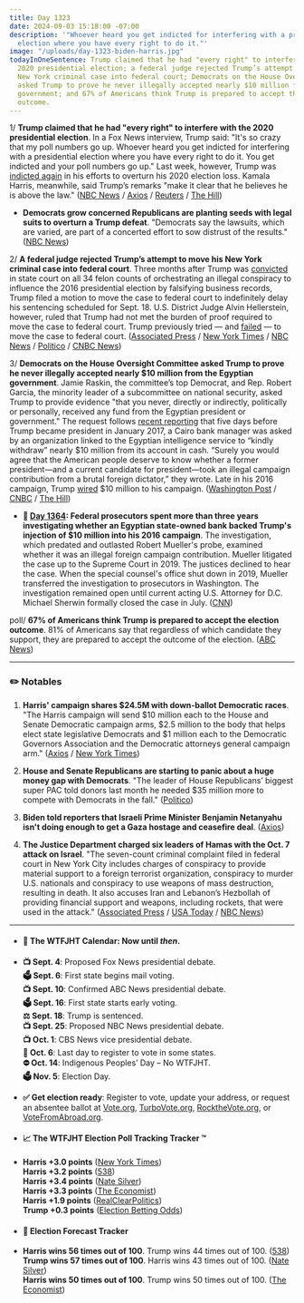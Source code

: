 ```yaml
---
title: Day 1323
date: 2024-09-03 15:18:00 -07:00
description: '"Whoever heard you get indicted for interfering with a presidential
  election where you have every right to do it."'
image: "/uploads/day-1323-biden-harris.jpg"
todayInOneSentence: Trump claimed that he had "every right" to interfere with the
  2020 presidential election; a federal judge rejected Trump’s attempt to move his
  New York criminal case into federal court; Democrats on the House Oversight Committee
  asked Trump to prove he never illegally accepted nearly $10 million from the Egyptian
  government; and 67% of Americans think Trump is prepared to accept the election
  outcome.
---
```


1/ **Trump claimed that he had "every right" to interfere with the 2020 presidential election**. In a Fox News interview, Trump said: "It's so crazy that my poll numbers go up. Whoever heard you get indicted for interfering with a presidential election where you have every right to do it. You get indicted and your poll numbers go up." Last week, however, Trump was [indicted again](https://whatthefuckjusthappenedtoday.com/2024/08/27/day-1316/#1-special-counsel-jack-smith-charged) in his efforts to overturn his 2020 election loss. Kamala Harris, meanwhile, said Trump’s remarks "make it clear that he believes he is above the law." ([NBC News](https://www.nbcnews.com/politics/donald-trump/trump-every-right-interfere-2020-election-rcna169245) / [Axios](https://www.axios.com/2024/09/02/trump-election-results-2020-interfere-interview) / [Reuters](https://www.reuters.com/world/us/trump-says-he-had-every-right-interfere-2020-election-2024-09-02/) / [The Hill](https://thehill.com/homenews/campaign/4858494-donald-trump-election-interference-cases/))

* **Democrats grow concerned Republicans are planting seeds with legal suits to overturn a Trump defeat**. "Democrats say the lawsuits, which are varied, are part of a concerted effort to sow distrust of the results." ([NBC News](https://www.nbcnews.com/politics/2024-election/democrats-grow-concerned-republicans-are-planting-seeds-legal-suits-ov-rcna168961))

2/ **A federal judge rejected Trump’s attempt to move his New York criminal case into federal court**. Three months after Trump was [convicted](https://whatthefuckjusthappenedtoday.com/2024/05/30/day-1227/#1-trump-a-former-u-s-president-and-t) in state court on all 34 felon counts of orchestrating an illegal conspiracy to influence the 2016 presidential election by falsifying business records, Trump filed a motion to move the case to federal court to indefinitely delay his sentencing scheduled for Sept. 18. U.S. District Judge Alvin Hellerstein, however, ruled that Trump had not met the burden of proof required to move the case to federal court. Trump previously tried — and [failed](https://www.nbcnews.com/politics/donald-trump/judge-denies-trumps-bid-move-new-york-hush-money-case-federal-court-rcna92979) — to move the case to federal court. ([Associated Press](https://apnews.com/article/trump-hush-money-sentencing-new-york-immunity-a905207c7db9fc48d022d68ac6cc12e1) / [New York Times](https://www.nytimes.com/2024/08/29/nyregion/trump-hush-money-case.html) / [NBC News](https://www.nbcnews.com/politics/donald-trump/new-york-prosecutors-urge-judge-reject-trump-delay-tactics-hush-money-rcna169341) / [Politico](https://www.politico.com/news/2024/08/29/trump-hush-money-conviction-sentencing-00176819) / [CNBC News](https://www.nbcnews.com/politics/donald-trump/trump-hush-money-case-federal-court-delay-sentencing-rcna168917))

3/ **Democrats on the House Oversight Committee asked Trump to prove he never illegally accepted nearly $10 million from the Egyptian government**. Jamie Raskin, the committee’s top Democrat, and Rep. Robert Garcia, the minority leader of a subcommittee on national security, asked Trump to provide evidence "that you never, directly or indirectly, politically or personally, received any fund from the Egyptian president or government." The request follows [recent reporting](https://www.washingtonpost.com/investigations/2024/08/02/trump-campaign-egypt-investigation/) that five days before Trump became president in January 2017, a Cairo bank manager was asked by an organization linked to the Egyptian intelligence service to “kindly withdraw” nearly $10 million from its account in cash. “Surely you would agree that the American people deserve to know whether a former president—and a current candidate for president—took an illegal campaign contribution from a brutal foreign dictator,” they wrote. Late in his 2016 campaign, Trump [wired](https://www.cnbc.com/2016/10/28/trump-sends-a-fresh-10-million-to-his-campaign-for-final-push.html) $10 million to his campaign. ([Washington Post](https://www.washingtonpost.com/investigations/2024/09/03/trump-egypt-investigation-menendez/) / [CNBC](https://www.cnbc.com/2024/09/03/trump-egypt-democrats-letter.html) / [The Hill](https://thehill.com/homenews/house/4860121-trump-egyptian-government-probe/))

* **📌 [Day 1364](https://whatthefuckjusthappenedtoday.com/2020/10/14/day-1364/#6-federal-prosecutors-spent-more-tha): Federal prosecutors spent more than three years investigating whether an Egyptian state-owned bank backed Trump's injection of $10 million into his 2016 campaign**. The investigation, which predated and outlasted Robert Mueller's probe, examined whether it was an illegal foreign campaign contribution. Mueller litigated the case up to the Supreme Court in 2019. The justices declined to hear the case. When the special counsel's office shut down in 2019, Mueller transferred the investigation to prosecutors in Washington. The investigation remained open until current acting U.S. Attorney for D.C. Michael Sherwin formally closed the case in July. ([CNN](https://www.cnn.com/2020/10/14/politics/trump-campaign-donation-investigation/index.html))

poll/ **67% of Americans think Trump is prepared to accept the election outcome**. 81% of Americans say that regardless of which candidate they support, they are prepared to accept the outcome of the election. ([ABC News](https://abcnews.go.com/Politics/thirds-americans-trump-unprepared-accept-election-outcome-poll/story?id=113246372))

---

### ✏️ Notables

1. **Harris' campaign shares $24.5M with down-ballot Democratic races**. "The Harris campaign will send $10 million each to the House and Senate Democratic campaign arms, $2.5 million to the body that helps elect state legislative Democrats and $1 million each to the Democratic Governors Association and the Democratic attorneys general campaign arm." ([Axios](https://www.axios.com/2024/09/03/harris-campaign-finance-democrat-races-state-congress) / [New York Times](https://www.nytimes.com/2024/09/03/us/politics/harris-down-ballot-democrats.html))

2. **House and Senate Republicans are starting to panic about a huge money gap with Democrats**. "The leader of House Republicans’ biggest super PAC told donors last month he needed $35 million more to compete with Democrats in the fall." ([Politico](https://www.politico.com/news/2024/09/03/republican-campaign-money-problems-congress-00176947))

3. **Biden told reporters that Israeli Prime Minister Benjamin Netanyahu isn't doing enough to get a Gaza hostage and ceasefire deal**. ([Axios](https://www.axios.com/2024/09/02/biden-netanyahu-israel-gaza-hostage-ceasefire-deal))

4. **The Justice Department charged six leaders of Hamas with the Oct. 7 attack on Israel**. "The seven-count criminal complaint filed in federal court in New York City includes charges of conspiracy to provide material support to a foreign terrorist organization, conspiracy to murder U.S. nationals and conspiracy to use weapons of mass destruction, resulting in death. It also accuses Iran and Lebanon’s Hezbollah of providing financial support and weapons, including rockets, that were used in the attack." ([Associated Press](https://apnews.com/article/justice-department-hamas-sinwar-87674285aa9b066392953db1310312ca) / [USA Today](https://www.usatoday.com/story/news/politics/2024/09/03/doj-charges-six-senior-hamas-leaders-for-oct-7-attack-in-israel/75063482007/) / [NBC News](https://www.nbcnews.com/news/us-news/us-charges-hamas-leaders-terrorism-connection-oct-7-attacks-rcna169443))

---

* #### 📅 The WTFJHT Calendar: Now until *then*.

* **📺 Sept. 4**: Proposed Fox News presidential debate. \
  **🗳️ Sept. 6**: First state begins mail voting. \
  **📺 Sept. 10**: Confirmed ABC News presidential debate. \
  **🗳️ Sept. 16**: First state starts early voting. \
  **⚖️ Sept. 18**: Trump is sentenced. \
  **📺 Sept. 25**: Proposed NBC News presidential debate. \
  **📺 Oct. 1**: CBS News vice presidential debate. \
  **📆 Oct. 6**: Last day to register to vote in some states. \
  **⛔️ Oct. 14**: Indigenous Peoples’ Day – No WTFJHT. \
  **🗳️ Nov. 5**: Election Day.

* **✅ Get election ready**: Register to vote, update your address, or request an absentee ballot at [Vote.org](https://www.vote.org/), [TurboVote.org](https://turbovote.org/), [RocktheVote.org](https://www.rockthevote.org/), or [VoteFromAbroad.org](https://www.votefromabroad.org/).

* #### 📈 The WTFJHT Election Poll Tracking Tracker ™️

* **Harris \+3.0 points** ([New York Times](https://www.nytimes.com/interactive/2024/us/elections/polls-president.html)) \
  **Harris \+3.2 points** ([538](https://projects.fivethirtyeight.com/polls/president-general/2024/national/)) \
  **Harris \+3.4 points** ([Nate Silver](https://www.natesilver.net/p/nate-silver-2024-president-election-polls-model)) \
  **Harris \+3.3 points** ([The Economist](https://www.economist.com/interactive/us-2024-election/trump-harris-polls)) \
  **Harris \+1.9 points** ([RealClearPolitics](https://www.realclearpolling.com/polls/president/general/2024/trump-vs-harris)) \
  **Trump \+0.3 points** ([Election Betting Odds](https://www.electionbettingodds.com/))

* #### 🔮 Election Forecast Tracker

* **Harris wins 56 times out of 100**. Trump wins 44 times out of 100. ([538](https://projects.fivethirtyeight.com/2024-election-forecast/)) \
  **Trump wins 57 times out of 100**. Harris wins 43 times out of 100. ([Nate Silver](https://www.natesilver.net/p/nate-silver-2024-president-election-polls-model)) \
  **Harris wins 50 times out of 100**. Trump wins 50 times out of 100. ([The Economist](https://www.economist.com/interactive/us-2024-election/prediction-model/president/))
